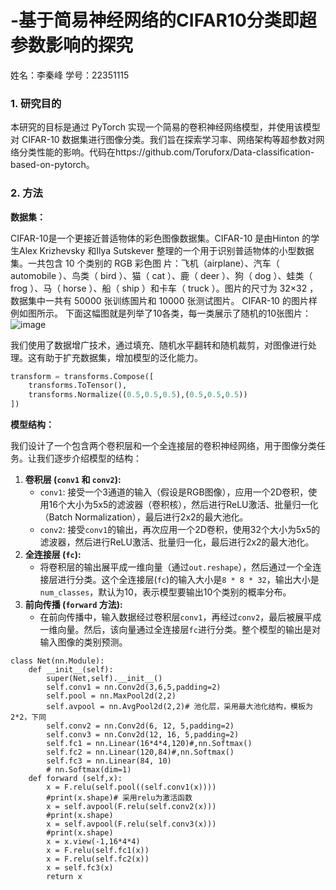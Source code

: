 # -基于简易神经网络的CIFAR10分类即超参数影响的探究
姓名：李秦峰    学号：22351115
### **1. 研究目的**
本研究的目标是通过 PyTorch 实现一个简易的卷积神经网络模型，并使用该模型对 CIFAR-10 数据集进行图像分类。我们旨在探索学习率、网络架构等超参数对网络分类性能的影响。代码在https://github.com/Toruforx/Data-classification-based-on-pytorch。


### **2. 方法**


**数据集：** 

CIFAR-10是一个更接近普适物体的彩色图像数据集。CIFAR-10 是由Hinton 的学生Alex Krizhevsky 和Ilya Sutskever 整理的一个用于识别普适物体的小型数据集。一共包含 10 个类别的 RGB 彩色图 片：飞机（airplane）、汽车（ automobile ）、鸟类（ bird ）、猫（ cat ）、鹿（ deer ）、狗（ dog ）、蛙类（ frog ）、马（ horse ）、船（ ship ）和卡车（ truck ）。图片的尺寸为 32×32 ，数据集中一共有 50000 张训练圄片和 10000 张测试图片。 CIFAR-10 的图片样例如图所示。
下面这幅图就是列举了10各类，每一类展示了随机的10张图片：
![image](https://github.com/feng-Li-zjut/AI_Security_Homework/assets/74243537/817fd100-3593-4aa8-9ff2-ed742ae29975)

我们使用了数据增广技术，通过填充、随机水平翻转和随机裁剪，对图像进行处理。这有助于扩充数据集，增加模型的泛化能力。
```python
transform = transforms.Compose([
    transforms.ToTensor(),
    transforms.Normalize((0.5,0.5,0.5),(0.5,0.5,0.5))
])
```

**模型结构：** 

我们设计了一个包含两个卷积层和一个全连接层的卷积神经网络，用于图像分类任务。让我们逐步介绍模型的结构：
1. **卷积层 (`conv1` 和 `conv2`):**
   - `conv1`: 接受一个3通道的输入（假设是RGB图像），应用一个2D卷积，使用16个大小为5x5的滤波器（卷积核），然后进行ReLU激活、批量归一化（Batch Normalization），最后进行2x2的最大池化。
   - `conv2`: 接受`conv1`的输出，再次应用一个2D卷积，使用32个大小为5x5的滤波器，然后进行ReLU激活、批量归一化，最后进行2x2的最大池化。
2. **全连接层 (`fc`):**
   - 将卷积层的输出展平成一维向量（通过`out.reshape`），然后通过一个全连接层进行分类。这个全连接层(`fc`)的输入大小是`8 * 8 * 32`，输出大小是`num_classes`，默认为10，表示模型要输出10个类别的概率分布。
3. **前向传播 (`forward` 方法):**
   - 在前向传播中，输入数据经过卷积层`conv1`，再经过`conv2`，最后被展平成一维向量。然后，该向量通过全连接层`fc`进行分类。整个模型的输出是对输入图像的类别预测。

```
class Net(nn.Module):
    def __init__(self):
        super(Net,self).__init__()
        self.conv1 = nn.Conv2d(3,6,5,padding=2)  
        self.pool = nn.MaxPool2d(2,2)
        self.avpool = nn.AvgPool2d(2,2)# 池化层，采用最大池化结构，模板为2*2，下同
        self.conv2 = nn.Conv2d(6, 12, 5,padding=2)
        self.conv3 = nn.Conv2d(12, 16, 5,padding=2)
        self.fc1 = nn.Linear(16*4*4,120)#,nn.Softmax()
        self.fc2 = nn.Linear(120,84)#,nn.Softmax()
        self.fc3 = nn.Linear(84, 10)
        # nn.Softmax(dim=1)
    def forward (self,x):
        x = F.relu(self.pool((self.conv1(x))))
        #print(x.shape)# 采用relu为激活函数
        x = self.avpool(F.relu(self.conv2(x)))
        #print(x.shape)
        x = self.avpool(F.relu(self.conv3(x)))
        #print(x.shape)
        x = x.view(-1,16*4*4)
        x = F.relu(self.fc1(x))
        x = F.relu(self.fc2(x))
        x = self.fc3(x)
        return x
```









